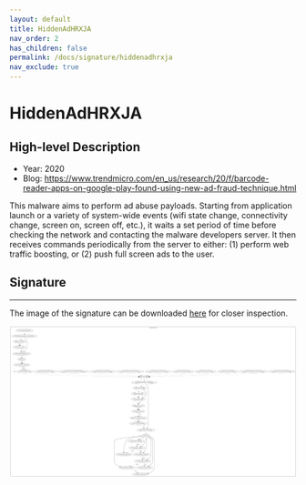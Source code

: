 ```yaml
---
layout: default
title: HiddenAdHRXJA
nav_order: 2
has_children: false
permalink: /docs/signature/hiddenadhrxja
nav_exclude: true
---
```


# HiddenAdHRXJA

## High-level Description

* Year: 2020
* Blog: https://www.trendmicro.com/en_us/research/20/f/barcode-reader-apps-on-google-play-found-using-new-ad-fraud-technique.html

This malware aims to perform ad abuse payloads. Starting from application launch or a variety of system-wide events (wifi state change, connectivity change, screen on, screen off, etc.), it waits a set period of time before checking the network and contacting the malware developers server. It then receives commands periodically from the server to either: (1) perform web traffic boosting, or (2) push full screen ads to the user.

## Signature
---

The image of the signature can be downloaded [here](../../img/signatures/HiddenAdHRXJA.png) for closer inspection.

![](../../img/signatures/HiddenAdHRXJA.png)
